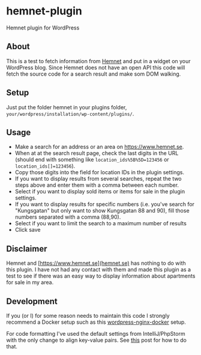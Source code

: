 # hemnet-plugin

Hemnet plugin for WordPress

## About

This is a test to fetch information from [Hemnet](https://www.hemnet.se) and put
in a widget on your WordPress blog. Since Hemnet does not have an open API this
code will fetch the source code for a search result and make som DOM walking.

## Setup

Just put the folder hemnet in your plugins folder,
`your/wordpress/installation/wp-content/plugins/`.

## Usage

* Make a search for an address or an area on https://www.hemnet.se.
* When at at the search result page, check the last digits in the URL (should
  end with something like `location_ids%5B%5D=123456` or
  `location_ids[]=123456`).
* Copy those digits into the field for location IDs in the plugin settings.
* If you want to display results from several searches, repeat the two steps
  above and enter them with a comma between each number.
* Select if you want to display sold items or items for sale in the plugin
  settings.
* If you want to display results for specific numbers (i.e. you've search for
  "Kungsgatan" but only want to show Kungsgatan 88 and 90), fill those numbers
  separated with a comma (88,90).
* Select if you want to limit the search to a maximum number of results
* Click save

## Disclaimer

Hemnet and [https://www.hemnet.se](hemnet.se) has nothing to do with this
plugin. I have not had any contact with them and made this plugin as a test to
see if there was an easy way to display information about apartments for sale
in my area.

## Development

If you (or I) for some reason needs to maintain this code I strongly recommend
a Docker setup such as this
[wordpress-nginx-docker](https://github.com/mjstealey/wordpress-nginx-docker)
setup.

For code formatting I've used the default settings from IntelliJ/PhpStorm with
the only change to align key-value pairs. See
[this](https://stackoverflow.com/questions/29795116/stop-phpstorm-from-aligning-associative-arrays)
post for how to do that.
